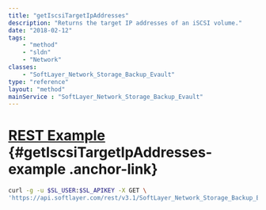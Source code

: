 ```yaml
---
title: "getIscsiTargetIpAddresses"
description: "Returns the target IP addresses of an iSCSI volume."
date: "2018-02-12"
tags:
    - "method"
    - "sldn"
    - "Network"
classes:
    - "SoftLayer_Network_Storage_Backup_Evault"
type: "reference"
layout: "method"
mainService : "SoftLayer_Network_Storage_Backup_Evault"
---
```


# [REST Example](#getIscsiTargetIpAddresses-example) <a href="/article/rest/"><i class="fas fa-question"></i></a> {#getIscsiTargetIpAddresses-example .anchor-link} 
```bash
curl -g -u $SL_USER:$SL_APIKEY -X GET \
'https://api.softlayer.com/rest/v3.1/SoftLayer_Network_Storage_Backup_Evault/{SoftLayer_Network_Storage_Backup_EvaultID}/getIscsiTargetIpAddresses'
```
